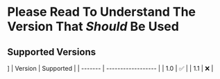 # Please Read To Understand The Version That _Should_ Be Used

## Supported Versions
]
| Version | Supported          |
| ------- | ------------------ |
| 1.0   | :white_check_mark: |
| 1.1   | :x:                |


